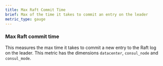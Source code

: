 ```yaml
---
title: Max Raft Commit Time
brief: Max of the time it takes to commit an entry on the leader
metric_type: gauge
---
```

### Max Raft commit time
This measures the max time it takes to commit a new entry to the Raft log on the leader. This metric has the dimensions `datacenter`, `consul_node` and `consul_mode`.